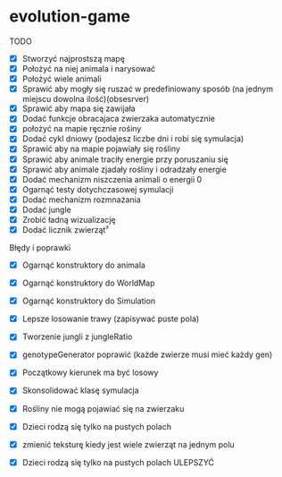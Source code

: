 # evolution-game
TODO
- [x] Stworzyć najprostszą mapę
- [x] Położyć na niej animala i narysować
- [x] Położyć wiele animali
- [x] Sprawić aby mogły się ruszać w predefiniowany sposób (na jednym miejscu dowolna ilość)(obsesrver) 
- [x] Sprawić aby mapa się zawijała
- [x] Dodać funkcje obracajaca zwierzaka automatycznie
- [x] położyć na mapie ręcznie rośiny
- [x] Dodać cykl dniowy (podajesz liczbe dni i robi się symulacja)
- [x] Sprawić aby na mapie pojawiały się rośliny
- [x] Sprawić aby animale traciły energie przy poruszaniu się
- [x] Sprawić aby animale zjadały rośliny i odradzały energie
- [x] Dodać mechanizm niszczenia animali o energii 0
- [x] Ogarnąć testy dotychczasowej symulacji
- [x] Dodać mechanizm rozmnażania
- [x] Dodać jungle
- [x] Zrobić ładną wizualizację
- [x] Dodać licznik zwierząt⁷

Błędy i poprawki
- [x] Ogarnąć konstruktory do animala
- [x] Ogarnąć konstruktory do WorldMap
- [x] Ogarnąć konstruktory do Simulation
- [x] Lepsze losowanie trawy (zapisywać puste pola)
- [x] Tworzenie jungli z jungleRatio
- [x] genotypeGenerator poprawić (każde zwierze musi mieć każdy gen)
- [x] Początkowy kierunek ma być losowy
- [x] Skonsolidować klasę symulacja
- [x] Rośliny nie mogą pojawiać się na zwierzaku
- [x] Dzieci rodzą się tylko na pustych polach
- [x] zmienić teksturę kiedy jest wiele zwierząt na jednym polu
- [x] Dzieci rodzą się tylko na pustych polach ULEPSZYĆ

